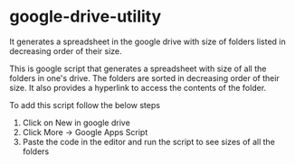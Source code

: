 # google-drive-utility
It generates a spreadsheet in the google drive with size of folders listed in decreasing order of their size.

This is google script that generates a spreadsheet with size of all the folders in one's drive. The folders are sorted in decreasing order 
of their size. 
It also provides a hyperlink to access the contents of the folder.

To add this script follow the below steps
1. Click on New in google drive
2. Click More -> Google Apps Script
3. Paste the code in the editor and run the script to see sizes of all the folders

